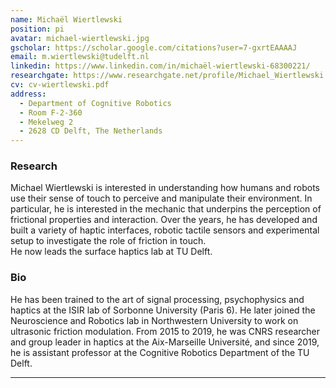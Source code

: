 ```yaml
---
name: Michaël Wiertlewski
position: pi
avatar: michael-wiertlewski.jpg
gscholar: https://scholar.google.com/citations?user=7-gxrtEAAAAJ
email: m.wiertlewski@tudelft.nl
linkedin: https://www.linkedin.com/in/michaël-wiertlewski-68300221/
researchgate: https://www.researchgate.net/profile/Michael_Wiertlewski
cv: cv-wiertlewski.pdf
address:
  - Department of Cognitive Robotics
  - Room F-2-360
  - Mekelweg 2
  - 2628 CD Delft, The Netherlands
---
```



### Research

Michael Wiertlewski is interested in understanding how humans and robots use their sense of touch to perceive and manipulate their environment. In particular, he is interested in the mechanic that underpins the perception of frictional properties and interaction. Over the years, he has developed and built a variety of haptic interfaces, robotic tactile sensors and experimental setup to investigate the role of friction in touch.  
He now leads the surface haptics lab at TU Delft.

### Bio

He has been trained to the art of signal processing, psychophysics and haptics at the ISIR lab of Sorbonne University (Paris 6). He later joined the Neuroscience and Robotics lab in Northwestern University to work on ultrasonic friction modulation. From 2015 to 2019, he was CNRS researcher and group leader in haptics at the Aix-Marseille Université, and since 2019, he is assistant professor at the Cognitive Robotics Department of the TU Delft.  

<hr>
